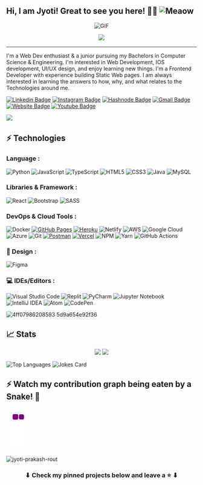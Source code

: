 ## Hi, I am Jyoti! Great to see you here! 👋🏻  <!--<img src="https://raw.githubusercontent.com/aemmadi/aemmadi/master/wave.gif" width="30px"> --> <img src="https://i.imgur.com/veZrcC7.gif" alt="Meaow" width="50" /> 


<p align='center'>
    <img alt='GIF' src='https://github.com/mrhrifat/mrhrifat/blob/master/gifs/code.gif?raw=true' width='600' height='300' />
</p>


<p align="center">
  <a href="https://github.com/DenverCoder1/readme-typing-svg"><img src="https://readme-typing-svg.herokuapp.com?lines=Computer+Science+Student;Front+End+Developer;%20Open%20Source%20|%20IOS+DEV%20|%20Web+Development|%20UI/UX;%20Always%20learning%20new%20things&center=true&width=580&height=45"></a>
<a>
<hr/>

I'm a Web Dev enthusiast & a junior pursuing my Bachelors in Computer Science & Engineering. I'm interested in Web Development, IOS development, UI/UX design, and enjoy learning new things. I'm a Frontend Developer with experience building Static Web pages. I am always interested in learning the answers to how, why, and what relates to the Technologies around me.
	
[![Linkedin Badge](https://img.shields.io/badge/-jyotiprakashrout-blue?style=flat-square&logo=Linkedin&logoColor=white&link=https://www.linkedin.com/in/jyoti-prakash-rout)](https://www.linkedin.com/in/jyoti-prakash-rout/)
[![Instagram Badge](https://img.shields.io/badge/-jyotiprakash.rout-purple?style=flat-square&logo=instagram&logoColor=white&link=https://www.instagram.com/codeistjoke/)](https://www.instagram.com/codeistjoke/)
[![Hashnode Badge](https://img.shields.io/badge/-@jyotiprakashrout-03a57a?style=flat-square&labelColor=000000&logo=Hashnode&link=https://jyoti-prakash-rout.hashnode.dev/)](https:https://jyoti-prakash-rout.hashnode.dev/)
[![Gmail Badge](https://img.shields.io/badge/-jyotiprakashrout574@gmail.com-c14438?style=flat-square&logo=Gmail&logoColor=white&link=mailto:jyotiprakashrout574@gmail.com)](mailto:jyotiprakashrout574@gmail.com)
[![Website Badge](https://img.shields.io/badge/-Portfolio-black?style=flat-square&logo=Wordpress&logoColor=white&link=https://jyotiprakashrout-link/)](https:/jyotiprakashrout-link/)
[![Youtube Badge](https://img.shields.io/badge/-Jyotiprakah%20Rout-darkred?style=flat-square&logo=youtube&logoColor=white&link=https:https://www.youtube.com/channel/UCGdAHESH2emgIHv4I98u8Cg)](https://https://www.youtube.com/channel/UCGdAHESH2emgIHv4I98u8Cg)

<img src="https://activity-graph.herokuapp.com/graph?username=Jyoti-prakash-rout&bg_color=0f2d3d&color=1cadfb&line=1cadfb&point=1cadfb&area=true&hide_border=true">
<!-- [![Jyoti's github activity graph](https://activity-graph.herokuapp.com/graph?username=jyoti-prakash-rout&theme=xcode)](https://git.io/jyoti-prakash-rout)
 -->


## ⚡ Technologies

### Language :

![Python](https://img.shields.io/badge/-Python-black?style=flat-square&logo=Python)
![JavaScript](https://img.shields.io/badge/-JavaScript-black?style=flat-square&logo=javascript)
![TypeScript](https://img.shields.io/badge/typescript-%23007ACC.svg?style=for-the-square&logo=typescript&logoColor=white)
![HTML5](https://img.shields.io/badge/-HTML5-E34F26?style=flat-square&logo=html5&logoColor=white)
![CSS3](https://img.shields.io/badge/-CSS3-1572B6?style=flat-square&logo=css3)
![Java](https://img.shields.io/badge/-java-E34A86?style=flat-square&logo=java)
![MySQL](https://img.shields.io/badge/mysql-%2300f.svg?style=for-the-square&logo=mysql&logoColor=white)

### Libraries & Framework :

![React](https://img.shields.io/badge/-React-black?style=flat-square&logo=react)
![Bootstrap](https://img.shields.io/badge/-Bootstrap-563D7C?style=flat-square&logo=bootstrap)
![SASS](https://img.shields.io/badge/SASS-hotpink.svg?style=for-the-square&logo=SASS&logoColor=white)


### DevOps & Cloud Tools :

![Docker](https://img.shields.io/badge/docker-%230db7ed.svg?style=for-the-square&logo=docker&logoColor=white)
<a href="#"><img alt="GitHub Pages" src="https://img.shields.io/badge/GitHub%20Pages-%23327FC7.svg?logo=github&logoColor=white"></a>
<a href="#"><img alt="Heroku" src="https://img.shields.io/badge/Heroku%20-%23430098.svg?logo=heroku&logoColor=white"></a>
![Netlify](https://img.shields.io/badge/netlify-%23000000.svg?style=for-the-square&logo=netlify&logoColor=#00C7B7)
![AWS](https://img.shields.io/badge/AWS-%23FF9900.svg?style=for-the-square&logo=amazon-aws&logoColor=white)
![Google Cloud](https://img.shields.io/badge/GoogleCloud-%234285F4.svg?style=for-the-square&logo=google-cloud&logoColor=white)
![Azure](https://img.shields.io/badge/azure-%230072C6.svg?style=for-the-square&logo=microsoftazure&logoColor=white)
![Git](https://img.shields.io/badge/-Git-black?style=flat-square&logo=git)
<a href="#"><img alt="Postman" src="https://img.shields.io/badge/Postman-FF6C37?logo=postman&logoColor=white"></a>
<a href="#"><img alt="Vercel" src="https://img.shields.io/badge/Vercel%20-%23000000.svg?logo=vercel&logoColor=white"></a>
![NPM](https://img.shields.io/badge/NPM-%23000000.svg?style=for-the-square&logo=npm&logoColor=white)
![Yarn](https://img.shields.io/badge/yarn-%232C8EBB.svg?style=for-the-square&logo=yarn&logoColor=white)
![GitHub Actions](https://img.shields.io/badge/github%20actions-%232671E5.svg?style=for-the-square&logo=githubactions&logoColor=white)

### 🎨 Design :

![Figma](https://img.shields.io/badge/figma-%23F24E1E.svg?style=for-the-square&logo=figma&logoColor=white)

### 💻 IDEs/Editors : 

![Visual Studio Code](https://img.shields.io/badge/Visual%20Studio%20Code-0078d7.svg?style=for-the-square&logo=visual-studio-code&logoColor=white)
![Replit](https://img.shields.io/badge/Replit-DD1200?style=for-the-square&logo=Replit&logoColor=white)
![PyCharm](https://img.shields.io/badge/pycharm-143?style=for-the-square&logo=pycharm&logoColor=black&color=black&labelColor=green)
![Jupyter Notebook](https://img.shields.io/badge/jupyter-%23FA0F00.svg?style=for-the-square&logo=jupyter&logoColor=white)
![IntelliJ IDEA](https://img.shields.io/badge/IntelliJIDEA-000000.svg?style=for-the-square&logo=intellij-idea&logoColor=white)
![Atom](https://img.shields.io/badge/Atom-%2366595C.svg?style=for-the-square&logo=atom&logoColor=white)
![CodePen](https://img.shields.io/badge/CodePen-white?style=for-the-square&logo=codepen&logoColor=black)


![4ff07986208593 5d9a654e92f36](https://user-images.githubusercontent.com/85782825/138763017-8429bfb4-44aa-49d9-ae7c-4bcf3a3e6de3.gif)





<!-- ## ⚡ More about my Coding Life :


![68747470733a2f2f6d656469612e67697068792e636f6d2f6d656469612f565474414e4b6c306265444651524c4454682f67697068792e676966](https://user-images.githubusercontent.com/85782825/137878929-78f23f18-1d13-4f53-9a5e-88431b0f65a3.gif)
 -->
## 📈 Stats
<p align="center">
	
  <img width="48%" src="https://github-readme-stats.vercel.app/api?username=jyoti-prakash-rout&show_icons=true&theme=tokyonight" />
  <img width="48%" src="https://github-readme-streak-stats.herokuapp.com/?user=jyoti-prakash-rout&theme=tokyonight" />
</p>

![Top Languages](https://github-readme-stats.vercel.app/api/top-langs/?username=jyoti-prakash-rout)      ![Jokes Card](https://readme-jokes.vercel.app/api) 




## ⚡ Watch my contribution graph being eaten by a Snake! 🐍


![snake gif](https://github.com/jyoti-prakash-rout/jyoti-prakash-rout/blob/output/github-contribution-grid-snake.gif)


<p align="left"> <img src="https://komarev.com/ghpvc/?username=jyoti-prakash-rout&label=Profile%20views&color=0e75b6&style=flat" alt="jyoti-prakash-rout" /> </p>


<h3 align="center">
	⬇ Check my pinned projects below and leave a ⭐️ ⬇
</h3>





